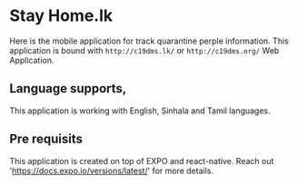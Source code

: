 # Stay Home.lk

Here is the mobile application for track quarantine perple information. This application is bound with `http://c19dms.lk/` or `http://c19dms.org/`
Web Application.

## Language supports,

This application is working with English, Sinhala and Tamil languages.

## Pre requisits

This application is created on top of EXPO and react-native. Reach out 'https://docs.expo.io/versions/latest/' for more details.

